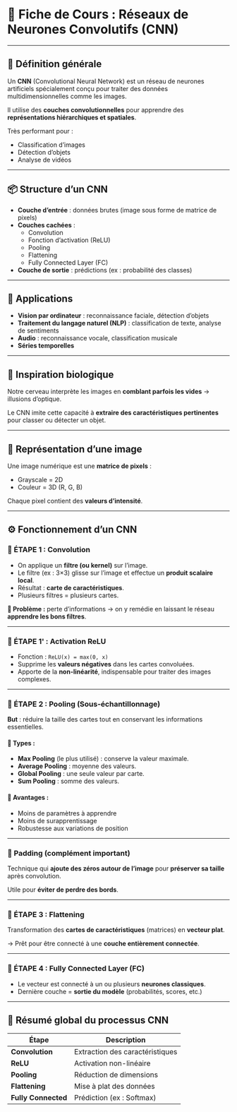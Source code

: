 # 🧠 Fiche de Cours : Réseaux de Neurones Convolutifs (CNN)

---

## 📌 Définition générale

Un **CNN** (Convolutional Neural Network) est un réseau de neurones artificiels spécialement conçu pour traiter des données multidimensionnelles comme les images.

Il utilise des **couches convolutionnelles** pour apprendre des **représentations hiérarchiques et spatiales**.

Très performant pour :
- Classification d’images
- Détection d’objets
- Analyse de vidéos

---

## 📦 Structure d’un CNN

- **Couche d’entrée** : données brutes (image sous forme de matrice de pixels)
- **Couches cachées** :
  - Convolution
  - Fonction d’activation (ReLU)
  - Pooling
  - Flattening
  - Fully Connected Layer (FC)
- **Couche de sortie** : prédictions (ex : probabilité des classes)

---

## 🎯 Applications

- **Vision par ordinateur** : reconnaissance faciale, détection d’objets
- **Traitement du langage naturel (NLP)** : classification de texte, analyse de sentiments
- **Audio** : reconnaissance vocale, classification musicale
- **Séries temporelles**

---

## 🧠 Inspiration biologique

Notre cerveau interprète les images en **comblant parfois les vides** → illusions d’optique.

Le CNN imite cette capacité à **extraire des caractéristiques pertinentes** pour classer ou détecter un objet.

---

## 🧮 Représentation d’une image

Une image numérique est une **matrice de pixels** :
- Grayscale = 2D
- Couleur = 3D (R, G, B)

Chaque pixel contient des **valeurs d’intensité**.

---

## ⚙️ Fonctionnement d’un CNN

### 🔹 ÉTAPE 1 : Convolution

- On applique un **filtre (ou kernel)** sur l’image.
- Le filtre (ex : 3×3) glisse sur l’image et effectue un **produit scalaire local**.
- Résultat : **carte de caractéristiques**.
- Plusieurs filtres = plusieurs cartes.

**🔸 Problème :** perte d’informations → on y remédie en laissant le réseau **apprendre les bons filtres**.

---

### 🔹 ÉTAPE 1' : Activation ReLU

- Fonction : `ReLU(x) = max(0, x)`
- Supprime les **valeurs négatives** dans les cartes convoluées.
- Apporte de la **non-linéarité**, indispensable pour traiter des images complexes.

---

### 🔹 ÉTAPE 2 : Pooling (Sous-échantillonnage)

**But** : réduire la taille des cartes tout en conservant les informations essentielles.

#### 🔸 Types :
- **Max Pooling** (le plus utilisé) : conserve la valeur maximale.
- **Average Pooling** : moyenne des valeurs.
- **Global Pooling** : une seule valeur par carte.
- **Sum Pooling** : somme des valeurs.

#### 🧩 Avantages :
- Moins de paramètres à apprendre
- Moins de surapprentissage
- Robustesse aux variations de position

---

### 🔹 Padding (complément important)

Technique qui **ajoute des zéros autour de l’image** pour **préserver sa taille** après convolution.

Utile pour **éviter de perdre des bords**.

---

### 🔹 ÉTAPE 3 : Flattening

Transformation des **cartes de caractéristiques** (matrices) en **vecteur plat**.

→ Prêt pour être connecté à une **couche entièrement connectée**.

---

### 🔹 ÉTAPE 4 : Fully Connected Layer (FC)

- Le vecteur est connecté à un ou plusieurs **neurones classiques**.
- Dernière couche = **sortie du modèle** (probabilités, scores, etc.)

---

## 🧠 Résumé global du processus CNN

| Étape            | Description                     |
|------------------|----------------------------------|
| **Convolution**  | Extraction des caractéristiques |
| **ReLU**         | Activation non-linéaire         |
| **Pooling**      | Réduction de dimensions         |
| **Flattening**   | Mise à plat des données         |
| **Fully Connected** | Prédiction (ex : Softmax)    |
